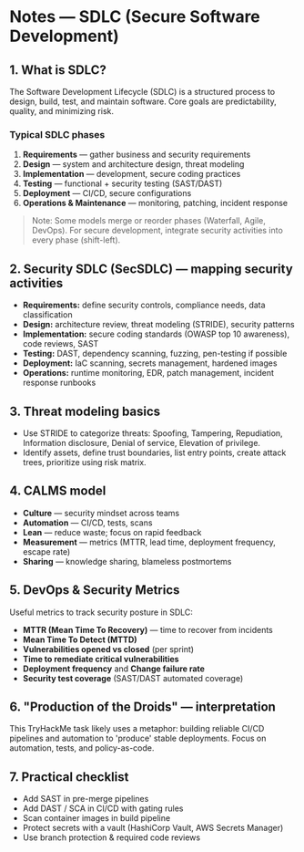 # Notes — SDLC (Secure Software Development)


## 1. What is SDLC?
The Software Development Lifecycle (SDLC) is a structured process to design, build, test, and maintain software. Core goals are predictability, quality, and minimizing risk.


### Typical SDLC phases
1. **Requirements** — gather business and security requirements
2. **Design** — system and architecture design, threat modeling
3. **Implementation** — development, secure coding practices
4. **Testing** — functional + security testing (SAST/DAST)
5. **Deployment** — CI/CD, secure configurations
6. **Operations & Maintenance** — monitoring, patching, incident response


> Note: Some models merge or reorder phases (Waterfall, Agile, DevOps). For secure development, integrate security activities into every phase (shift-left).


## 2. Security SDLC (SecSDLC) — mapping security activities
- **Requirements:** define security controls, compliance needs, data classification
- **Design:** architecture review, threat modeling (STRIDE), security patterns
- **Implementation:** secure coding standards (OWASP top 10 awareness), code reviews, SAST
- **Testing:** DAST, dependency scanning, fuzzing, pen-testing if possible
- **Deployment:** IaC scanning, secrets management, hardened images
- **Operations:** runtime monitoring, EDR, patch management, incident response runbooks


## 3. Threat modeling basics
- Use STRIDE to categorize threats: Spoofing, Tampering, Repudiation, Information disclosure, Denial of service, Elevation of privilege.
- Identify assets, define trust boundaries, list entry points, create attack trees, prioritize using risk matrix.


## 4. CALMS model
- **Culture** — security mindset across teams
- **Automation** — CI/CD, tests, scans
- **Lean** — reduce waste; focus on rapid feedback
- **Measurement** — metrics (MTTR, lead time, deployment frequency, escape rate)
- **Sharing** — knowledge sharing, blameless postmortems


## 5. DevOps & Security Metrics
Useful metrics to track security posture in SDLC:
- **MTTR (Mean Time To Recovery)** — time to recover from incidents
- **Mean Time To Detect (MTTD)**
- **Vulnerabilities opened vs closed** (per sprint)
- **Time to remediate critical vulnerabilities**
- **Deployment frequency** and **Change failure rate**
- **Security test coverage** (SAST/DAST automated coverage)


## 6. "Production of the Droids" — interpretation
This TryHackMe task likely uses a metaphor: building reliable CI/CD pipelines and automation to 'produce' stable deployments. Focus on automation, tests, and policy-as-code.


## 7. Practical checklist
- Add SAST in pre-merge pipelines
- Add DAST / SCA in CI/CD with gating rules
- Scan container images in build pipeline
- Protect secrets with a vault (HashiCorp Vault, AWS Secrets Manager)
- Use branch protection & required code reviews
